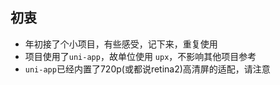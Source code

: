 ## 初衷

* 年初接了个小项目，有些感受，记下来，重复使用
* 项目使用了`uni-app`，故单位使用 `upx`，不影响其他项目参考
* `uni-app`已经内置了720p(或都说retina2)高清屏的适配，请注意
